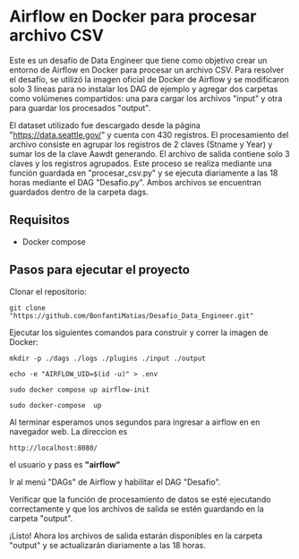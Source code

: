 # Airflow en Docker para procesar archivo CSV

Este es un desafío de Data Engineer que tiene como objetivo crear un entorno de Airflow en Docker para procesar un archivo CSV. Para resolver el desafío, se utilizó la imagen oficial de Docker de Airflow y se modificaron solo 3 líneas para no instalar los DAG de ejemplo y agregar dos carpetas como volúmenes compartidos: una para cargar los archivos "input" y otra para guardar los procesados "output".

  

El dataset utilizado fue descargado desde la página "https://data.seattle.gov/" y cuenta con 430 registros. El procesamiento del archivo consiste en agrupar los registros de 2 claves (Stname y Year) y sumar los de la clave Aawdt generando. El archivo de salida contiene solo 3 claves y los registros agrupados. Este proceso se realiza mediante una función guardada en "procesar_csv.py" y se ejecuta diariamente a las 18 horas mediante el DAG "Desafio.py". Ambos archivos se encuentran guardados dentro de la carpeta dags.

  

## Requisitos

 - Docker compose

  

## Pasos para ejecutar el proyecto

Clonar el repositorio:

  

    git clone "https://github.com/BonfantiMatias/Desafio_Data_Engineer.git"

  

Ejecutar los siguientes comandos para construir y correr la imagen de Docker:

  

    mkdir -p ./dags ./logs ./plugins ./input ./output

    echo -e "AIRFLOW_UID=$(id -u)" > .env

    sudo docker compose up airflow-init

    sudo docker-compose  up 

Al terminar esperamos unos segundos para ingresar a airflow en en navegador web. La direccion es

  

    http://localhost:8080/

  

el usuario y pass es **"airflow"**

  

Ir al menú "DAGs" de Airflow y habilitar el DAG "Desafio".

  

Verificar que la función de procesamiento de datos se esté ejecutando correctamente y que los archivos de salida se estén guardando en la carpeta "output".

  

¡Listo! Ahora los archivos de salida estarán disponibles en la carpeta "output" y se actualizarán diariamente a las 18 horas.
